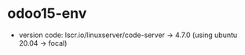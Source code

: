 # odoo15-env

- version code: lscr.io/linuxserver/code-server -> 4.7.0 (using ubuntu 20.04 -> focal)
